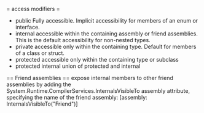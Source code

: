 = access modifiers =
* public
Fully accessible. Implicit accessibility for members of an enum or interface.
* internal
accessible within the containing assembly or friend assemblies. This is the default accessibility for non-nested types.
* private
accessible only within the containing type. Default for members of a class or struct.
* protected
accessible only within the containing type or subclass
* protected internal
union of protected and internal


== Friend assemblies ==
expose internal members to other friend assemblies by adding the System.Runtime.CompilerServices.InternalsVisibleTo assembly attribute, specifying the name of the friend assembly:
[assembly: InternalsVisibleTo("Friend")]
